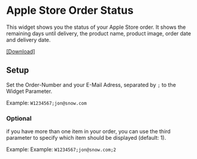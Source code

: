 # Apple Store Order Status

This widget shows you the status of your Apple Store order. It shows the remaining days until delivery, the product name, product image, order date and delivery date.

[[Download]](https://raw.githubusercontent.com/ThisIsBenny/iOS-Widgets/main/Apple-Order-Status/Apple-Store-Order-Status.js)

## Setup
Set the Order-Number and your E-Mail Adress, separated by `;` to the Widget Parameter.

Example: `W1234567;jon@snow.com`

### Optional
if you have more than one item in your order, you can use the third parameter to specify which item should be displayed (default: 1).

Example: Example: `W1234567;jon@snow.com;2`
